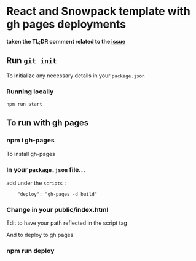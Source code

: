 # React and Snowpack template with gh pages deployments
__taken the TL;DR comment related to the [issue](https://github.com/snowpackjs/snowpack/discussions/2419)__

## Run `git init`
To initialize any necessary details in your `package.json`
### Running locally
`npm run start`


## To run with gh pages

### npm i gh-pages
To install gh-pages

### In your `package.json` file...
add under the `scripts` :
```
    "deploy": "gh-pages -d build"
```
### Change in your public/index.html
Edit to have your path reflected in the script tag


And to deploy to gh pages
### npm run deploy

